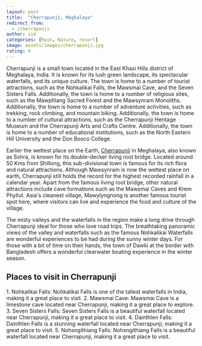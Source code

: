 ```yaml
---
layout: post
title:  "Cherrapunji, Meghalaya"
redirect_from:
  - /cherrapunji
author: sid
categories: [Rain, Nature, resort]
image: assets/images/cherrapunji.jpg
rating: 4
---
```

Cherrapunji is a small town located in the East Khasi Hills district of Meghalaya, India. It is known for its lush green landscape, its spectacular waterfalls, and its unique culture. The town is home to a number of tourist attractions, such as the Nohkalikai Falls, the Mawsmai Cave, and the Seven Sisters Falls. Additionally, the town is home to a number of religious sites, such as the Mawphlang Sacred Forest and the Mawsynram Monoliths. Additionally, the town is home to a number of adventure activities, such as trekking, rock climbing, and mountain biking. Additionally, the town is home to a number of cultural attractions, such as the Cherrapunji Heritage Museum and the Cherrapunji Arts and Crafts Centre. Additionally, the town is home to a number of educational institutions, such as the North Eastern Hill University and the Don Bosco College.

Earlier the wettest place on the Earth, [Cherrapunji](https://www.justwravel.com/package/Backpackers-trip-to-Meghalaya) in Meghalaya, also known as Sohra, is known for its double-decker living root bridge. Located around 50 Kms from Shillong, this sub-divisional town is famous for its rich flora and natural attractions. Although Mawsynram is now the wettest place on earth, Cherrapunji still holds the record for the highest recorded rainfall in a calendar year. Apart from the famous living root bridge, other natural attractions include cave formations such as the Mawsmai Caves and Krem Phyllut. Asia's cleanest village, Mawylyngnong is another famous tourist spot here, where visitors can live and experience the food and culture of the village.

The misty valleys and the waterfalls in the region make a long drive through Cherrapunji ideal for those who love road trips. The breathtaking panoramic views of the valley and waterfalls such as the famous Nohkalikai Waterfalls are wonderful experiences to be had during the sunny winter days. For those with a bit of time on their hands, the town of Dawki at the border with Bangladesh offers a wonderful clearwater boating experience in the winter season.

<h2>Places to visit in Cherrapunji</h2>
1. Nohkalikai Falls: Nohkalikai Falls is one of the tallest waterfalls in India, making it a great place to visit.
2. Mawsmai Cave: Mawsmai Cave is a limestone cave located near Cherrapunji, making it a great place to explore.
3. Seven Sisters Falls: Seven Sisters Falls is a beautiful waterfall located near Cherrapunji, making it a great place to visit.
4. Dainthlen Falls: Dainthlen Falls is a stunning waterfall located near Cherrapunji, making it a great place to visit.
5. Nohsngithiang Falls: Nohsngithiang Falls is a beautiful waterfall located near Cherrapunji, making it a great place to visit.


<div class="pa-carousel-widget" style="width:100%; height:480px; display:none;"
  data-link="https://www.justwravel.com/package/Backpackers-trip-to-Meghalaya"
  data-title="Cherrapunji, Meghalaya"
  data-description="Rain, Nature, resort"
  data-delay="3">
  <object data="https://lh3.googleusercontent.com/rj4iG2ySgREO8O0GeIqt9LtEBxUjnB0QL4Fy7TxMAY70TosD7EwZzfFQILS6i4lpDYDCWEbQGyH949vXe2BCqzhScBl0h4dV2_lRfdVtudaXJ_FXdvs-1wLHuAuk-6nEqpL_b4-065M=w1920-h1080"></object>
  <object data="https://lh3.googleusercontent.com/HvVThBkF9-JXw-li8hJtk-t71dBhEWDbenNT0f8V2UjkzGJsRDyaU-R0TymLWTuVFE-tr4b_cZQGjAoq0OQfQfRerjtYG8_Swdo6gA9ysU9tv-gaJzzu0T5Hxqin9ceUs6_2ph10124=w1920-h1080"></object>
  <object data="https://lh3.googleusercontent.com/7uvNXM2KdLv9tL4TnOociS04OxdK3sxBH4V7_PxYHaGkozN72QD-bCqsJALQ0h5f6z85I-cXbi-1uA5amwTpWF-N9TntUiZSiwbNgWVoRwTE8kblPqi-1nutKm8EmZKTNuF8-6fuESM=w1920-h1080"></object>
  <object data="https://lh3.googleusercontent.com/LixgZ0R5kLot9mHZCJIDU-F2eVen3SMOVTLx40aOjEqs0uAxuufWSEPsxI2FW53i8O60K0OY6iQhmLdWeWEK45g2AiG_pFJxjg0WJa9j8dO22-ja43g7Axa9buYWofMAgdEHA-9I6Us=w1920-h1080"></object>
  <object data="https://lh3.googleusercontent.com/a2a0Ny97Z-bg2N3mABTMA2qIbHr1-eHVO6JRW6XjsJqkwLZTFlp8dvAfYq85KDdBVEh6bupgwHasT4vBLCMM_P40d06TeYcePGmkzGuWrzDqui6WXW9AyRiIxkZZhqmfF5LHKrOxgjE=w1920-h1080"></object>
  <object data="https://lh3.googleusercontent.com/Tbvaq__1F8ViLa7fNXOdYQu5i6kD8y16S0ihsPa_4nUYmZdTghUl5XbRtrTqyEtclZI3Tppik5y9u5fxviiiLeDf1dGhTLr0ohidr3qqn2buW8zaopU7WF_4rQ4tfrl09j0KR24Dx70=w1920-h1080"></object>
  <object data="https://lh3.googleusercontent.com/tdXYLfKpfkeQgNQgmKl4J-jm0nImBkiU9ROYpk92Pm0X2jg7M-5EPg-04HMsIvthKW3elSF3Gln34aI6cRxPbu5urkGawrFi5M-jsEvcobEqF7Akvy_7J2pUE2ik-lmXglnKW8iWN3Y=w1920-h1080"></object>
  <object data="https://lh3.googleusercontent.com/FF6xbS_gxNW-xUlQLSZI5bzE-a6EplpqbSHL8gs5vXpq__Bv3dIZYU3IVN6LCzlHn85RmSZk_BhQPlq5r3BaXO-omPH2buWXCSfDBmShuNxKJF0yGbbcQdGzqEm5l0-Uc7bKB7rSE2Q=w1920-h1080"></object>
  <object data="https://lh3.googleusercontent.com/d3XwumChJNDmWx-vDA0r7Wls7saD4JTHxCG9_sjPrPy76yusQNc2WSsDMDdeT-MMS-GwUSOsAoHcFHuu_VPam89CHHM8dW57RwbJrvEu1hBuslbbOeUvGm3WbGDMAXL2Q3M3KmX0PKo=w1920-h1080"></object>
  <object data="https://lh3.googleusercontent.com/5K2e1GNwe00qveFi3UZsvLLYWGbPh36BYFhfIz1mxZU2UXMWX5-LaXjsZB7wScVAS7m4boIGZiS7xcXZRq1f_WUSmms2QDlNZ-Gtm_hgtwmPMaRrBJscUp9Vx6CK5bJAsZZUX1FjdVY=w1920-h1080"></object>
  <object data="https://lh3.googleusercontent.com/FibpM_XtzPEAwQnI4VCPwUR6F6IVY41lwsGRieE4ZNH7l8wg53v99O435Gdf8UT0QGUDbcH79niKLzTWPoVhbYy_tzowqBZSzUgCt7v9gMHP5F_bYMTJYlgB_OVPah8Oz-jRfbKeA70=w1920-h1080"></object>
  <object data="https://lh3.googleusercontent.com/Ms_-uwdsc1gxpuVsg5cRaWtRWb1BDjjjsriokb5Z17tsoT9vfUDhTFf-Kj8ItGU_OVx57rJDoAF49rrQ76hL8oeSo97vUxkErVdeyOuduzZ8xVHriFNUpDVHc9HjAo1oRS1Xvs_2RfI=w1920-h1080"></object>
  <object data="https://lh3.googleusercontent.com/2YZ7KZ5sbHfeIA3JWftw_ajW1h8cVQiQIjKbWFsaNNCjDofjN65C6UX1_I2tQ3-NljIUs3T4ep_74ie_kUX-uLvHPFe8WsLt8NAUA-TYYSGrPiHSmPwC9axastsXhLv7oIqflNDpIAg=w1920-h1080"></object>
  <object data="https://lh3.googleusercontent.com/2tXV-SMUOkJ2-ExBjFK44sroBeb-g-uVcHjqUk_GXap44xSLv9WIVFX-jN8vUm-majWim2OEtIxCGhs69ms8chXsHIHQFee-rH8S0OQ8zONQC1PgPS2ucBgF26Dm4Y7LpfOZB1AjDzA=w1920-h1080"></object>
  <object data="https://lh3.googleusercontent.com/NbtZAfH_Ed7PZvlh-BpB-e5FgRXsGT_4qI9ea97yHX_sz-tBZRaOaPwoQZIh2C-iH0pRUC3NjaYUdmNDLTtB-CIn9qJG5wvaxBw6N977H6sjzJ2Fu7E4KtWi2bUWaPg6oYh4nAiP3x8=w1920-h1080"></object>
  <object data="https://lh3.googleusercontent.com/jjcrvpeL95IECU-kynFHXTSHa2PXDWnHJOOFlQEz2sCmpL3drKraob8lnm7zpkuyx6_2nMizZOi2TkJ_poGrYITj2MxY1A2oLPVVbLlRAe8vrqyarolRW_lIAV9C_i-4AMrmXTJhkME=w1920-h1080"></object>
  <object data="https://lh3.googleusercontent.com/gsRTVxOaOfYhFYB2j-xTS-x1p24UGUr8aMKxclv89Ck0_25B1cluFJyRNx8GxbYCNaTQZH1s8q2hgdg9oxFOA3cup1Q15aqSDGaKM0PBrqII9q3NZ4_riTtIxzCW3D0Ovf1QGk2r-0s=w1920-h1080"></object>
  <object data="https://lh3.googleusercontent.com/zU3joS2KgVvSUbGs2lqkeCT3RRkgZ_kH0QQrHWEdDxTjcEMG2vBA1q1X3GbKJprXdRuj1hTNNk7P3BiKpJkC0sT6HK6xdQVjzZzXTOJyqEiJiE8iNhS2nfKH2IFGuNIlJiTGvo7ChBI=w1920-h1080"></object>
  <object data="https://lh3.googleusercontent.com/VYPym0uhdiNw8q7nLxXSeCofDXurEaLlFtBMqeNGQriQpLHP1c-4Bxgp_9QpGelg_cYbE-DD4nf16xp8uy46WWxKsCxaP9pafJtlsmkdZBWiNgzdGG4r1sayw1CiOLjjF1TriDiraiQ=w1920-h1080"></object>
  <object data="https://lh3.googleusercontent.com/AnDF5vT-s3uzVwGx7xC7NFVeS9GLfteM_qpL4lTeEbcCvaMkeq5NK7itvLp0q6AqWfdRrUuHTCAeIiUjZWYOWmfgf42hsr0K8DHjPamorMuHQ35q7KH656pQbuEyWNRROELjtyyxQbM=w1920-h1080"></object>
</div>
